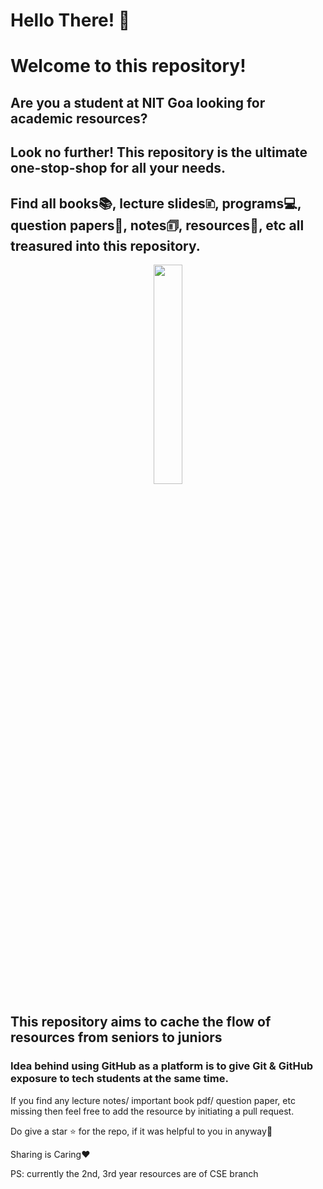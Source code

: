 # Hello There! 👋 <br>
# Welcome to this repository!

## Are you a student at NIT Goa looking for academic resources? 
## Look no further! This repository is the ultimate one-stop-shop for all your needs.
## Find all books📚, lecture slides🗈, programs💻, question papers📜, notes🗊, resources🔎, etc all treasured into this repository.

<div id="header" align="center">
  <img src="https://media.giphy.com/media/HYVZ1CGO7M3yMYVBxk/giphy.gif" width="30%"/>
</div>

## This repository aims to cache the flow of resources from seniors to juniors
### Idea behind using GitHub as a platform is to give Git & GitHub exposure to tech students at the same time.

If you find any lecture notes/ important book pdf/ question paper, etc missing then feel free to add the resource by initiating a pull request.  

Do give a star ⭐ for the repo, if it was helpful to you in anyway🌟 

Sharing is Caring❤️

PS: currently the 2nd, 3rd year resources are of CSE branch


